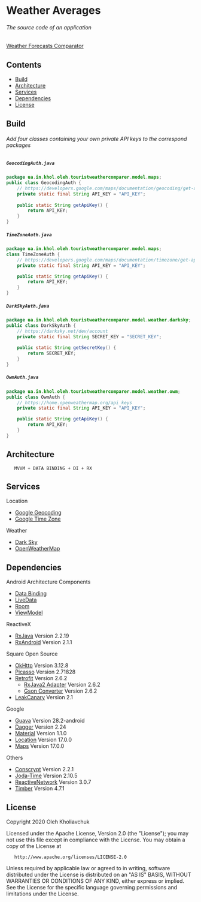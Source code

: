 # Weather Averages

###### The source code of an application
[Weather Forecasts Comparator](https://play.google.com/store/apps/details?id=ua.in.khol.oleh.touristweathercomparer)

## Contents
* [Build](#build)
* [Architecture](#architecture)
* [Services](#services)
* [Dependencies](#dependencies)
* [License](#license)

## Build
###### Add four classes containing your own private API keys to the correspond packages
##### `GeocodingAuth.java`
```java
package ua.in.khol.oleh.touristweathercomparer.model.maps;
public class GeocodingAuth {
    // https://developers.google.com/maps/documentation/geocoding/get-api-key
    private static final String API_KEY = "API_KEY";
    
    public static String getApiKey() {
        return API_KEY;
    }
}
```

##### `TimeZoneAuth.java`
```java
package ua.in.khol.oleh.touristweathercomparer.model.maps;
class TimeZoneAuth {
    // https://developers.google.com/maps/documentation/timezone/get-api-key
    private static final String API_KEY = "API_KEY";

    public static String getApiKey() {
        return API_KEY;
    }
}
```

##### `DarkSkyAuth.java`
```java
package ua.in.khol.oleh.touristweathercomparer.model.weather.darksky;
public class DarkSkyAuth {
    // https://darksky.net/dev/account
    private static final String SECRET_KEY = "SECRET_KEY";
    
    public static String getSecretKey() {
        return SECRET_KEY;
    }
}
```
##### `OwmAuth.java`
```java
package ua.in.khol.oleh.touristweathercomparer.model.weather.owm;
public class OwmAuth {
    // https://home.openweathermap.org/api_keys
    private static final String API_KEY = "API_KEY";

    public static String getApiKey() {
        return API_KEY;
    }
}
```

## Architecture

       MVVM + DATA BINDING + DI + RX

## Services

Location
- [Google Geocoding](https://developers.google.com/maps/documentation/geocoding)
- [Google Time Zone](https://developers.google.com/maps/documentation/timezone)

Weather
- [Dark Sky](https://darksky.net/dev)
- [OpenWeatherMap](https://openweathermap.org/api)

## Dependencies

Android Architecture Components
- [Data Binding](https://developer.android.com/topic/libraries/data-binding/)
- [LiveData](https://developer.android.com/topic/libraries/architecture/livedata)
- [Room](https://developer.android.com/topic/libraries/architecture/room)
- [ViewModel](https://developer.android.com/topic/libraries/architecture/viewmodel)

ReactiveX
- [RxJava](https://github.com/ReactiveX/RxJava) Version 2.2.19
- [RxAndroid](https://github.com/ReactiveX/RxAndroid) Version 2.1.1

Square Open Source
- [OkHttp](https://square.github.io/okhttp) Version 3.12.8
- [Picasso](https://square.github.io/picasso) Version 2.71828
- [Retrofit](https://square.github.io/retrofit) Version 2.6.2
    - [RxJava2 Adapter](https://github.com/square/retrofit/tree/master/retrofit-adapters/rxjava2) Version 2.6.2
    - [Gson Converter](https://github.com/square/retrofit/tree/master/retrofit-converters/gson) Version 2.6.2
- [LeakCanary](https://square.github.io/leakcanary) Version 2.1

Google
- [Guava](https://github.com/google/guava) Version 28.2-android
- [Dagger](https://github.com/google/dagger) Version 2.24
- [Material](https://material.io/develop/android/docs/getting-started/) Version 1.1.0
- [Location](https://developer.android.com/training/location) Version 17.0.0
- [Maps](https://developer.android.com/training/maps) Version 17.0.0

Others
- [Conscrypt](https://github.com/google/conscrypt) Version 2.2.1
- [Joda-Time](https://www.joda.org/joda-time) Version 2.10.5
- [ReactiveNetwork](https://github.com/pwittchen/ReactiveNetwork) Version 3.0.7
- [Timber](https://github.com/JakeWharton/timber) Version 4.7.1

## License

   Copyright 2020 Oleh Kholiavchuk

   Licensed under the Apache License, Version 2.0 (the "License");
   you may not use this file except in compliance with the License.
   You may obtain a copy of the License at

       http://www.apache.org/licenses/LICENSE-2.0

   Unless required by applicable law or agreed to in writing, software
   distributed under the License is distributed on an "AS IS" BASIS,
   WITHOUT WARRANTIES OR CONDITIONS OF ANY KIND, either express or implied.
   See the License for the specific language governing permissions and
   limitations under the License.
